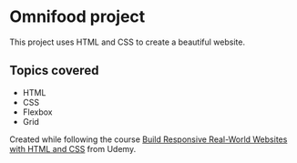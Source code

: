 # Omnifood project
This project uses HTML and CSS to create a beautiful website.

## Topics covered
+ HTML
+ CSS
+ Flexbox
+ Grid

Created while following the course [Build Responsive Real-World Websites with HTML and CSS](https://www.udemy.com/course/design-and-develop-a-killer-website-with-html5-and-css3/) from Udemy.